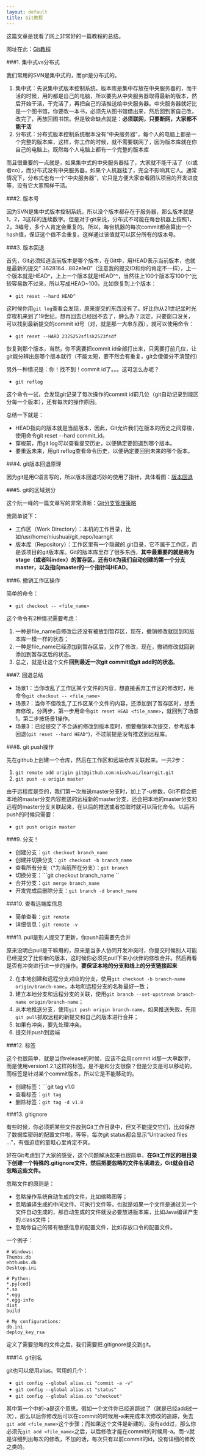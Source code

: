 ```yaml
---
layout: default
title: Git教程
---
```


这篇文章是我看了网上非常好的一篇教程的总结。

网址在此：[Git教程](http://www.liaoxuefeng.com/wiki/0013739516305929606dd18361248578c67b8067c8c017b000)

###1. 集中式vs分布式

我们常用的SVN是集中式的，而git是分布式的。

1. 集中式：先说集中式版本控制系统，版本库是集中存放在中央服务器的，而干活的时候，用的都是自己的电脑，所以要先从中央服务器取得最新的版本，然后开始干活，干完活了，再把自己的活推送给中央服务器。中央服务器就好比是一个图书馆，你要改一本书，必须先从图书馆借出来，然后回到家自己改，改完了，再放回图书馆。但是致命缺点就是：**必须联网，只要断网，大家都不能干活**
2. 分布式：分布式版本控制系统根本没有“中央服务器”，每个人的电脑上都是一个完整的版本库，这样，你工作的时候，就不需要联网了，因为版本库就在你自己的电脑上。既然每个人电脑上都有一个完整的版本库

而且很重要的一点就是，如果集中式的中央服务器挂了，大家就不能干活了（ci或者co），而分布式没有中央服务器，如果个人机器挂了，完全不影响其它人。通常情况下，分布式也有一个“中央服务器”，它只是方便大家查看团队项目的开发进度等，没有它大家照样干活。

###2. 版本号

因为SVN是集中式版本控制系统，所以没个版本都存在于服务器，那么版本就是1，2，3这样的连续数字。但是对于git来说，分布式不可能在每台机器上按照1，2，3编号，多个人肯定会重复的。所以，每台机器的每次commit都会算出一个hash值，保证这个值不会重复。这样通过该值就可以区分所有的版本号。

###3. 版本回退

首先，Git必须知道当前版本是哪个版本，在Git中，用HEAD表示当前版本，也就是最新的提交“ 3628164...882e1e0”（注意我的提交ID和你的肯定不一样），上一个版本就是HEAD^，上上一个版本就是HEAD^^，当然往上100个版本写100个^比较容易数不过来，所以写成HEAD~100。比如恢复到上个版本：

* ```git reset --hard HEAD^```

这时候你用```git log```查看会发现，原来提交的东西没有了。好比你从21世纪坐时光穿梭机来到了19世纪，想再回去已经回不去了，肿么办？淡定，只要窗口没关，可以找到最新提交的commit id号（对，就是那一大串东西），就可以使用命令：

* ```git reset --HARD 2325252sflsk2523fsdf```

恢复到那个版本，当然，你不需要把commit id全部打出来，只需要打前几位，让git能分辨出是哪个版本就行（不能太短，要不然会有重复，git会傻傻分不清楚的）

另外一种情况是：你！找不到！commit id了。。。这可怎么办呢？

* ```git reflog```

这个命令一试，会发现git记录了每次操作的commit id前几位（git自动记录到能区分每一个版本），还有每次的操作原因。

总结一下就是：

* HEAD指向的版本就是当前版本，因此，Git允许我们在版本的历史之间穿梭，使用命令git reset --hard commit_id。
* 穿梭前，用git log可以查看提交历史，以便确定要回退到哪个版本。
* 要重返未来，用git reflog查看命令历史，以便确定要回到未来的哪个版本。

###4. git版本回退原理

因为git是用C语言写的，所以版本回退巧妙的使用了指针，具体看图：[版本回退](http://www.liaoxuefeng.com/wiki/0013739516305929606dd18361248578c67b8067c8c017b000/0013744142037508cf42e51debf49668810645e02887691000)


###5. git的区域划分

这个阮一峰的一篇文章写的非常清晰：[Git分支管理策略](http://www.ruanyifeng.com/blog/2012/07/git.html)

我简单说下：

* 工作区（Work Directory）：本机的工作目录，比如/usr/home/niushuai/git_repo/learngit
* 版本库（Repository）：工作区里有一个隐藏的.git目录，它不属于工作区，而是该项目的git版本库。Git的版本库里存了很多东西，**其中最重要的就是称为stage（或者叫index）的暂存区，还有Git为我们自动创建的第一个分支master，以及指向master的一个指针叫HEAD**。

###6. 撤销工作区操作

简单的命令：

* ```git checkout -- <file_name>```

这个命令有2种情况需要考虑：

1. 一种是file_name自修改后还没有被放到暂存区，现在，撤销修改就回到和版本库一模一样的状态；
2. 一种是file_name已经添加到暂存区后，又作了修改，现在，撤销修改就回到添加到暂存区后的状态。
3. 总之，就是让这个文件**回到最近一次git commit或git add时的状态**。

###7. 回退总结

* 场景1：当你改乱了工作区某个文件的内容，想直接丢弃工作区的修改时，用命令```git checkout -- <file_name>```
* 场景2：当你不但改乱了工作区某个文件的内容，还添加到了暂存区时，想丢弃修改，分两步，第一步用命令```git reset HEAD <file_name>```，就回到了场景1，第二步按场景1操作。
* 场景3：已经提交了不合适的修改到版本库时，想要撤销本次提交，参考版本回退(```git reset --hard HEAD^```)，不过前提是没有推送到远程库。

###8. git push操作

先在github上创建一个仓库，然后在工作区和远端仓库关联起来。一共2步：

1. ```git remote add origin git@github.com:niushuai/learngit.git```
2. ```git push -u origin master```

由于远程库是空的，我们第一次推送master分支时，加上了-u参数，Git不但会把本地的master分支内容推送的远程新的master分支，还会把本地的master分支和远程的master分支关联起来，在以后的推送或者拉取时就可以简化命令。以后再push的时候只需要：

* ```git push origin master```

###9. 分支！

* 创建分支：```git checkout branch_name```
* 创建并切换分支：```git checkout -b branch_name ```
* 查看所有分支（*为当前所在分支）：```git branch```
* 切换分支：```git checkout branch_name ``
* 合并分支：```git merge branch_name ```
* 开发完成后删除分支：```git branch -d branch_name ```

###10. 查看远端库信息

* 简单查看：```git remote```
* 详细信息：```git remote -v ```

###11. pull是别人提交了更新，你push前需要先合并

原来没明白pull是干嘛用的，原来是当多人协同开发冲突时，你提交时候别人可能已经提交了比你新的版本，这时候你必须先pull下来小伙伴的修改合并。然后再看是否有冲突进行进一步的操作。**要保证本地的分支和线上的分支链接起来**

2. 在本地创建和远程分支对应的分支，使用```git checkout -b branch-name origin/branch-name```，本地和远程分支的名称最好一致；
3. 建立本地分支和远程分支的关联，使用```git branch --set-upstream branch-name origin/branch-name```；
3. 从本地推送分支，使用```git push origin branch-name```，如果推送失败，先用```git pull```抓取远程的新提交和自己的版本进行合并；
4. 如果有冲突，要先处理冲突。
5. 提交并push到远端

###12. 标签

这个也很简单，就是当你release的时候，应该不会用commit id那一大串数字，而是使用version1.2.1这样的标签。是不是和分支很像？但是分支是可以移动的，而标签是针对某个commit版本，所以它是不能移动的。

* 创建标签：```git tag v1.0
* 查看标签：```git tag```
* 删除标签：```git tag -d v1.0```

###13. gitignore

有些时候，你必须把某些文件放到Git工作目录中，但又不能提交它们，比如保存了数据库密码的配置文件啦，等等，每次git status都会显示“Untracked files ...”，有强迫症的童鞋心里肯定不爽。

好在Git考虑到了大家的感受，这个问题解决起来也很简单，**在Git工作区的根目录下创建一个特殊的.gitignore文件，然后把要忽略的文件名填进去，Git就会自动忽略这些文件。**

忽略文件的原则是：

* 忽略操作系统自动生成的文件，比如缩略图等；
* 忽略编译生成的中间文件、可执行文件等，也就是如果一个文件是通过另一个文件自动生成的，那自动生成的文件就没必要放进版本库，比如Java编译产生的.class文件；
* 忽略你自己的带有敏感信息的配置文件，比如存放口令的配置文件。

一个例子：

```
# Windows:
Thumbs.db
ehthumbs.db
Desktop.ini

# Python:
*.py[cod]
*.so
*.egg
*.egg-info
dist
build

# My configurations:
db.ini
deploy_key_rsa
```

定义了需要忽略的文件之后，我们需要把.gitignore提交到git。

###14. git别名

git也可以使用alias。常用的几个：

* ```git config --global alias.ci "commit -a -v"```
* ```git config --global alias.st "status"```
* ```git config --global alias.co "checkout"```

其中第一个中的-a是这个意思。假如一个文件你已经追踪过了（就是已经add过一次），那么以后你修改后可以在commit的时候用-a来完成本次修改的追踪，免去```git add <file_name>```这个步骤；而如果这个文件是新建的，没有add过，那么你必须先```git add <file_name>```之后，以后修改才能在commit的时候用-a。而-v就是详细列出每次的修改，不加的话，每次只有以前commit的id，没有详细的修改之类的。
